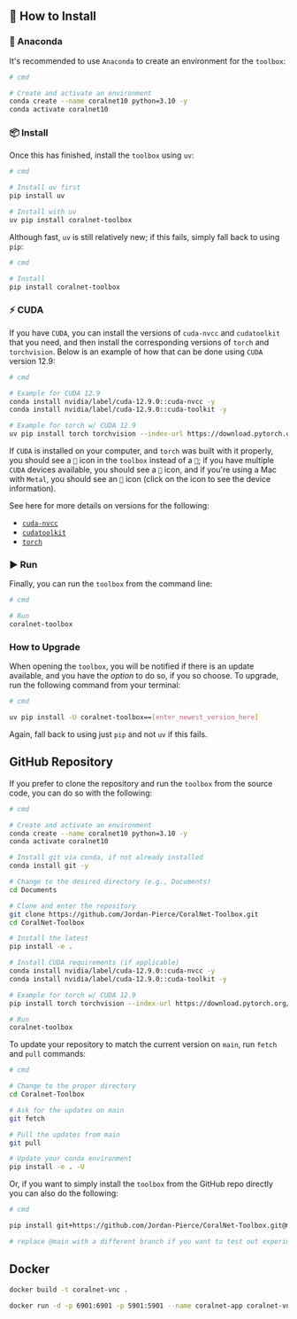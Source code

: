 ## 💾 **How to Install**

### 🐍 Anaconda

It's recommended to use `Anaconda` to create an environment for the `toolbox`:
```bash
# cmd

# Create and activate an environment
conda create --name coralnet10 python=3.10 -y
conda activate coralnet10
```

### 📦 Install

Once this has finished, install the `toolbox` using `uv`: 

```bash
# cmd

# Install uv first
pip install uv

# Install with uv
uv pip install coralnet-toolbox
```

Although fast, `uv` is still relatively new; if this fails, simply fall back to using `pip`:

```bash
# cmd

# Install
pip install coralnet-toolbox
```

### ⚡ CUDA

If you have `CUDA`, you can install the versions of `cuda-nvcc` and `cudatoolkit` that you
need, and then install the corresponding versions of `torch` and `torchvision`. Below is an example of how that can be
done using `CUDA` version 12.9:
```bash
# cmd

# Example for CUDA 12.9
conda install nvidia/label/cuda-12.9.0::cuda-nvcc -y
conda install nvidia/label/cuda-12.9.0::cuda-toolkit -y

# Example for torch w/ CUDA 12.9
uv pip install torch torchvision --index-url https://download.pytorch.org/whl/cu129 --upgrade
```

If `CUDA` is installed on your computer, and `torch` was built with it properly, you should see a `🐇` icon in the
`toolbox` instead of a `🐢`; if you have multiple `CUDA` devices available, you should see a `🚀` icon,
and if you're using a Mac with `Metal`, you should see an `🍎` icon (click on the icon to see the device information).

See here for more details on versions for the following:
- [`cuda-nvcc`](https://anaconda.org/nvidia/cuda-nvcc)
- [`cudatoolkit`](https://anaconda.org/nvidia/cuda-toolkit)
- [`torch`](https://pytorch.org/get-started/locally/)

### ▶️ Run

Finally, you can run the `toolbox` from the command line:

```bash
# cmd

# Run
coralnet-toolbox
```

### **How to Upgrade**

When opening the `toolbox`, you will be notified if there is an update available, and you have the _option_ to do so, 
if you so choose. To upgrade, run the following command from your terminal:

```bash
# cmd

uv pip install -U coralnet-toolbox==[enter_newest_version_here]
```

Again, fall back to using just `pip` and not `uv` if this fails.

## GitHub Repository

If you prefer to clone the repository and run the `toolbox` from the source code, you can do so with the following:

```bash
# cmd

# Create and activate an environment
conda create --name coralnet10 python=3.10 -y
conda activate coralnet10

# Install git via conda, if not already installed
conda install git -y

# Change to the desired directory (e.g., Documents)
cd Documents

# Clone and enter the repository
git clone https://github.com/Jordan-Pierce/CoralNet-Toolbox.git
cd CoralNet-Toolbox

# Install the latest
pip install -e .

# Install CUDA requirements (if applicable)
conda install nvidia/label/cuda-12.9.0::cuda-nvcc -y
conda install nvidia/label/cuda-12.9.0::cuda-toolkit -y

# Example for torch w/ CUDA 12.9
pip install torch torchvision --index-url https://download.pytorch.org/whl/cu118 --upgrade

# Run
coralnet-toolbox
```

To update your repository to match the current version on `main`, run `fetch` and `pull` commands:

```bash
# cmd

# Change to the proper directory
cd Coralnet-Toolbox

# Ask for the updates on main
git fetch

# Pull the updates from main
git pull

# Update your conda environment 
pip install -e . -U
```

Or, if you want to simply install the `toolbox` from the GitHub repo directly you can also do the following:

```bash
# cmd

pip install git+https://github.com/Jordan-Pierce/CoralNet-Toolbox.git@main -U

# replace @main with a different branch if you want to test out experimental code
```

## Docker

```bash
docker build -t coralnet-vnc .

docker run -d -p 6901:6901 -p 5901:5901 --name coralnet-app coralnet-vnc
```